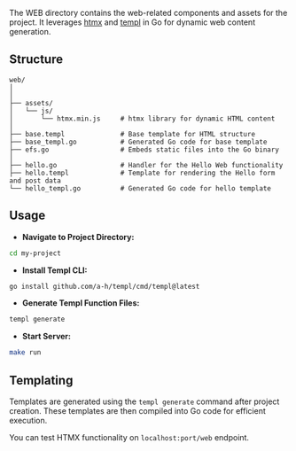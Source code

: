 The WEB directory contains the web-related components and assets for the project. It leverages [htmx](https://github.com/bigskysoftware/htmx) and [templ](https://github.com/a-h/templ) in Go for dynamic web content generation.

## Structure

```
web/
│
│
├── assets/
│   └── js/
│       └── htmx.min.js     # htmx library for dynamic HTML content
│
├── base.templ              # Base template for HTML structure
├── base_templ.go           # Generated Go code for base template
├── efs.go                  # Embeds static files into the Go binary
│
├── hello.go                # Handler for the Hello Web functionality
├── hello.templ             # Template for rendering the Hello form and post data
└── hello_templ.go          # Generated Go code for hello template
```

## Usage

- **Navigate to Project Directory:**
```bash
cd my-project
```

- **Install Templ CLI:**
```bash
go install github.com/a-h/templ/cmd/templ@latest
```

- **Generate Templ Function Files:**
```bash
templ generate
```

- **Start Server:**
```bash
make run
```

## Templating

Templates are generated using the `templ generate` command after project creation. These templates are then compiled into Go code for efficient execution.

You can test HTMX functionality on `localhost:port/web` endpoint.
